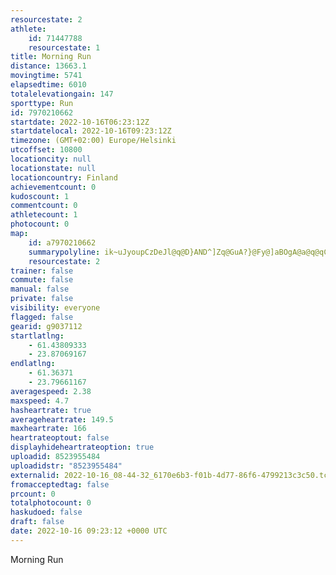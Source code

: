 ```yaml
---
resourcestate: 2
athlete:
    id: 71447788
    resourcestate: 1
title: Morning Run
distance: 13663.1
movingtime: 5741
elapsedtime: 6010
totalelevationgain: 147
sporttype: Run
id: 7970210662
startdate: 2022-10-16T06:23:12Z
startdatelocal: 2022-10-16T09:23:12Z
timezone: (GMT+02:00) Europe/Helsinki
utcoffset: 10800
locationcity: null
locationstate: null
locationcountry: Finland
achievementcount: 0
kudoscount: 1
commentcount: 0
athletecount: 1
photocount: 0
map:
    id: a7970210662
    summarypolyline: ik~uJyoupCzDeJl@q@D}AND^]Zq@GuA?}@Fy@]aBOgA@a@q@qCAq@Ls@AgAVyCj@s@^INgAPWnAc@b@s@v@_@Tg@`A`@bAe@XRXKl@v@X]f@?A]n@mBHcCNQHo@Iq@J_APWHaBvAkCD_@d@g@bAyCZmBBeBd@aBD{@jBmDx@oD|AwB`@qAf@YtFe@z@Zl@l@z@Pb@p@d@hCp@z@^p@Lp@Z^^`BA[QSc@wAcAeAYsBk@mAz@g@n@cDt@y@lAqBjAm@f@o@Tq@vAs@r@gBV}A@eA~@wDz@wCtA]lBaBfAyANy@\[L}@Z_Af@g@x@sABmAP[nA[b@NdAjAv@yAzA_@PKf@w@^CVWhAQp@P|@u@rCy@`@VdBMz@Z`@]`A?ZV`@c@X?h@aAp@m@fB]\c@`BU~A|@|@R|@`EZbEr@hD|AzEj@TJ`@RdCPx@hAtC\pBJhAxBnCVLr@|@Fh@hAx@v@|AlAlA|@jDDxAb@|AZ|C`@pAf@nD`@pAAz@Z|AL`CEdAh@pDBbBP|@Ex@LfBCxAHrAr@rGRhC@tAPbCh@nDPtB?hAb@pDb@hAvB`AfB\bEc@tAXH^x@lA|@`D~@tHbAlCx@dApBxAxGe@pAb@d@ZlDnFZVZ`A~@z@xBnArAu@vAB|@|BrAbB`At@~AtCfAnDZb@PbAd@fA\hBfAvDhDdSX|@HpAv@fE~@rGj@rG~B~J`@rEXlAlAtILlCQnDT|@r@n@b@`Ap@h@Vj@dBdBl@nAd@VjAtBbBdB~@hBbD`ERv@bAxAr@`@`Bm@`BdBj@P\hBf@`@f@pANpAB|BJf@V\z@?h@f@t@pBr@bAfBtDxA^tBaBhAe@|@BbDz@fA[zCeCl@Kr@fKVxGn@tGl@fO^fEXbB`@|@pAtAfBpAdBhAbBxBfAz@zBfDrCnFnBpCb@^HXbDjEf@j@f@lA~AhCZhAXzDTlLn@~Kj@z@xAx@n@|Aj@f@hHvI^n@Jh@NvB{AtBs@nB{@zCmCzKyC~I}@xDu@tAmAnE]x@YvCWrFJtJAzBHTX?xDiAxBUxADfDKn@c@tBIv@DPT|Dm@p@n@rAxHRh@b@b@
    resourcestate: 2
trainer: false
commute: false
manual: false
private: false
visibility: everyone
flagged: false
gearid: g9037112
startlatlng:
    - 61.43809333
    - 23.87069167
endlatlng:
    - 61.36371
    - 23.79661167
averagespeed: 2.38
maxspeed: 4.7
hasheartrate: true
averageheartrate: 149.5
maxheartrate: 166
heartrateoptout: false
displayhideheartrateoption: true
uploadid: 8523955484
uploadidstr: "8523955484"
externalid: 2022-10-16_08-44-32_6170e6b3-f01b-4d77-86f6-4799213c3c50.tcx
fromacceptedtag: false
prcount: 0
totalphotocount: 0
haskudoed: false
draft: false
date: 2022-10-16 09:23:12 +0000 UTC
---
```

Morning Run